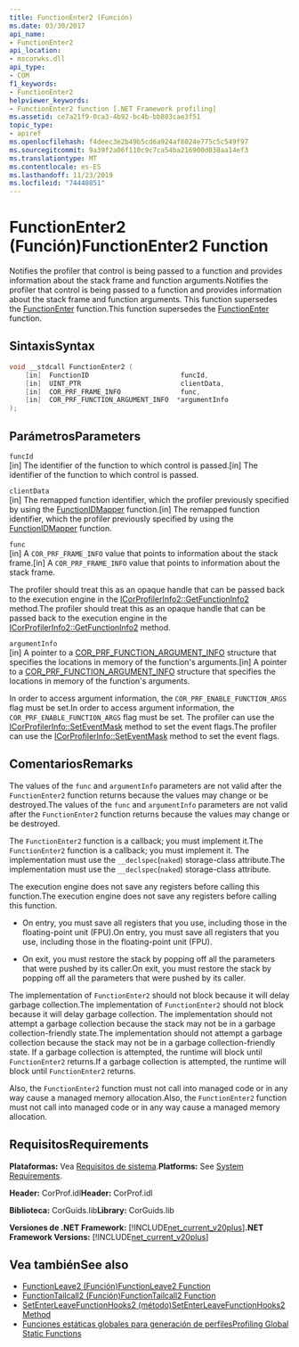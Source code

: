 ```yaml
---
title: FunctionEnter2 (Función)
ms.date: 03/30/2017
api_name:
- FunctionEnter2
api_location:
- mscorwks.dll
api_type:
- COM
f1_keywords:
- FunctionEnter2
helpviewer_keywords:
- FunctionEnter2 function [.NET Framework profiling]
ms.assetid: ce7a21f9-0ca3-4b92-bc4b-bb803cae3f51
topic_type:
- apiref
ms.openlocfilehash: f4deec3e2b49b5cd6a924af8024e775c5c549f97
ms.sourcegitcommit: 9a39f2a06f110c9c7ca54ba216900d038aa14ef3
ms.translationtype: MT
ms.contentlocale: es-ES
ms.lasthandoff: 11/23/2019
ms.locfileid: "74440851"
---
```

# <a name="functionenter2-function"></a><span data-ttu-id="d83ef-102">FunctionEnter2 (Función)</span><span class="sxs-lookup"><span data-stu-id="d83ef-102">FunctionEnter2 Function</span></span>
<span data-ttu-id="d83ef-103">Notifies the profiler that control is being passed to a function and provides information about the stack frame and function arguments.</span><span class="sxs-lookup"><span data-stu-id="d83ef-103">Notifies the profiler that control is being passed to a function and provides information about the stack frame and function arguments.</span></span> <span data-ttu-id="d83ef-104">This function supersedes the [FunctionEnter](../../../../docs/framework/unmanaged-api/profiling/functionenter-function.md) function.</span><span class="sxs-lookup"><span data-stu-id="d83ef-104">This function supersedes the [FunctionEnter](../../../../docs/framework/unmanaged-api/profiling/functionenter-function.md) function.</span></span>  
  
## <a name="syntax"></a><span data-ttu-id="d83ef-105">Sintaxis</span><span class="sxs-lookup"><span data-stu-id="d83ef-105">Syntax</span></span>  
  
```cpp  
void __stdcall FunctionEnter2 (  
    [in]  FunctionID                       funcId,   
    [in]  UINT_PTR                         clientData,   
    [in]  COR_PRF_FRAME_INFO               func,   
    [in]  COR_PRF_FUNCTION_ARGUMENT_INFO  *argumentInfo  
);  
```  
  
## <a name="parameters"></a><span data-ttu-id="d83ef-106">Parámetros</span><span class="sxs-lookup"><span data-stu-id="d83ef-106">Parameters</span></span>  
 `funcId`  
 <span data-ttu-id="d83ef-107">[in] The identifier of the function to which control is passed.</span><span class="sxs-lookup"><span data-stu-id="d83ef-107">[in] The identifier of the function to which control is passed.</span></span>  
  
 `clientData`  
 <span data-ttu-id="d83ef-108">[in] The remapped function identifier, which the profiler previously specified by using the [FunctionIDMapper](../../../../docs/framework/unmanaged-api/profiling/functionidmapper-function.md) function.</span><span class="sxs-lookup"><span data-stu-id="d83ef-108">[in] The remapped function identifier, which the profiler previously specified by using the [FunctionIDMapper](../../../../docs/framework/unmanaged-api/profiling/functionidmapper-function.md) function.</span></span>  
  
 `func`  
 <span data-ttu-id="d83ef-109">[in] A `COR_PRF_FRAME_INFO` value that points to information about the stack frame.</span><span class="sxs-lookup"><span data-stu-id="d83ef-109">[in] A `COR_PRF_FRAME_INFO` value that points to information about the stack frame.</span></span>  
  
 <span data-ttu-id="d83ef-110">The profiler should treat this as an opaque handle that can be passed back to the execution engine in the [ICorProfilerInfo2::GetFunctionInfo2](../../../../docs/framework/unmanaged-api/profiling/icorprofilerinfo2-getfunctioninfo2-method.md) method.</span><span class="sxs-lookup"><span data-stu-id="d83ef-110">The profiler should treat this as an opaque handle that can be passed back to the execution engine in the [ICorProfilerInfo2::GetFunctionInfo2](../../../../docs/framework/unmanaged-api/profiling/icorprofilerinfo2-getfunctioninfo2-method.md) method.</span></span>  
  
 `argumentInfo`  
 <span data-ttu-id="d83ef-111">[in] A pointer to a [COR_PRF_FUNCTION_ARGUMENT_INFO](../../../../docs/framework/unmanaged-api/profiling/cor-prf-function-argument-info-structure.md) structure that specifies the locations in memory of the function's arguments.</span><span class="sxs-lookup"><span data-stu-id="d83ef-111">[in] A pointer to a [COR_PRF_FUNCTION_ARGUMENT_INFO](../../../../docs/framework/unmanaged-api/profiling/cor-prf-function-argument-info-structure.md) structure that specifies the locations in memory of the function's arguments.</span></span>  
  
 <span data-ttu-id="d83ef-112">In order to access argument information, the `COR_PRF_ENABLE_FUNCTION_ARGS` flag must be set.</span><span class="sxs-lookup"><span data-stu-id="d83ef-112">In order to access argument information, the `COR_PRF_ENABLE_FUNCTION_ARGS` flag must be set.</span></span> <span data-ttu-id="d83ef-113">The profiler can use the [ICorProfilerInfo::SetEventMask](../../../../docs/framework/unmanaged-api/profiling/icorprofilerinfo-seteventmask-method.md) method to set the event flags.</span><span class="sxs-lookup"><span data-stu-id="d83ef-113">The profiler can use the [ICorProfilerInfo::SetEventMask](../../../../docs/framework/unmanaged-api/profiling/icorprofilerinfo-seteventmask-method.md) method to set the event flags.</span></span>  
  
## <a name="remarks"></a><span data-ttu-id="d83ef-114">Comentarios</span><span class="sxs-lookup"><span data-stu-id="d83ef-114">Remarks</span></span>  
 <span data-ttu-id="d83ef-115">The values of the `func` and `argumentInfo` parameters are not valid after the `FunctionEnter2` function returns because the values may change or be destroyed.</span><span class="sxs-lookup"><span data-stu-id="d83ef-115">The values of the `func` and `argumentInfo` parameters are not valid after the `FunctionEnter2` function returns because the values may change or be destroyed.</span></span>  
  
 <span data-ttu-id="d83ef-116">The `FunctionEnter2` function is a callback; you must implement it.</span><span class="sxs-lookup"><span data-stu-id="d83ef-116">The `FunctionEnter2` function is a callback; you must implement it.</span></span> <span data-ttu-id="d83ef-117">The implementation must use the `__declspec`(`naked`) storage-class attribute.</span><span class="sxs-lookup"><span data-stu-id="d83ef-117">The implementation must use the `__declspec`(`naked`) storage-class attribute.</span></span>  
  
 <span data-ttu-id="d83ef-118">The execution engine does not save any registers before calling this function.</span><span class="sxs-lookup"><span data-stu-id="d83ef-118">The execution engine does not save any registers before calling this function.</span></span>  
  
- <span data-ttu-id="d83ef-119">On entry, you must save all registers that you use, including those in the floating-point unit (FPU).</span><span class="sxs-lookup"><span data-stu-id="d83ef-119">On entry, you must save all registers that you use, including those in the floating-point unit (FPU).</span></span>  
  
- <span data-ttu-id="d83ef-120">On exit, you must restore the stack by popping off all the parameters that were pushed by its caller.</span><span class="sxs-lookup"><span data-stu-id="d83ef-120">On exit, you must restore the stack by popping off all the parameters that were pushed by its caller.</span></span>  
  
 <span data-ttu-id="d83ef-121">The implementation of `FunctionEnter2` should not block because it will delay garbage collection.</span><span class="sxs-lookup"><span data-stu-id="d83ef-121">The implementation of `FunctionEnter2` should not block because it will delay garbage collection.</span></span> <span data-ttu-id="d83ef-122">The implementation should not attempt a garbage collection because the stack may not be in a garbage collection-friendly state.</span><span class="sxs-lookup"><span data-stu-id="d83ef-122">The implementation should not attempt a garbage collection because the stack may not be in a garbage collection-friendly state.</span></span> <span data-ttu-id="d83ef-123">If a garbage collection is attempted, the runtime will block until `FunctionEnter2` returns.</span><span class="sxs-lookup"><span data-stu-id="d83ef-123">If a garbage collection is attempted, the runtime will block until `FunctionEnter2` returns.</span></span>  
  
 <span data-ttu-id="d83ef-124">Also, the `FunctionEnter2` function must not call into managed code or in any way cause a managed memory allocation.</span><span class="sxs-lookup"><span data-stu-id="d83ef-124">Also, the `FunctionEnter2` function must not call into managed code or in any way cause a managed memory allocation.</span></span>  
  
## <a name="requirements"></a><span data-ttu-id="d83ef-125">Requisitos</span><span class="sxs-lookup"><span data-stu-id="d83ef-125">Requirements</span></span>  
 <span data-ttu-id="d83ef-126">**Plataformas:** Vea [Requisitos de sistema](../../../../docs/framework/get-started/system-requirements.md).</span><span class="sxs-lookup"><span data-stu-id="d83ef-126">**Platforms:** See [System Requirements](../../../../docs/framework/get-started/system-requirements.md).</span></span>  
  
 <span data-ttu-id="d83ef-127">**Header:** CorProf.idl</span><span class="sxs-lookup"><span data-stu-id="d83ef-127">**Header:** CorProf.idl</span></span>  
  
 <span data-ttu-id="d83ef-128">**Biblioteca:** CorGuids.lib</span><span class="sxs-lookup"><span data-stu-id="d83ef-128">**Library:** CorGuids.lib</span></span>  
  
 <span data-ttu-id="d83ef-129">**Versiones de .NET Framework:** [!INCLUDE[net_current_v20plus](../../../../includes/net-current-v20plus-md.md)]</span><span class="sxs-lookup"><span data-stu-id="d83ef-129">**.NET Framework Versions:** [!INCLUDE[net_current_v20plus](../../../../includes/net-current-v20plus-md.md)]</span></span>  
  
## <a name="see-also"></a><span data-ttu-id="d83ef-130">Vea también</span><span class="sxs-lookup"><span data-stu-id="d83ef-130">See also</span></span>

- [<span data-ttu-id="d83ef-131">FunctionLeave2 (Función)</span><span class="sxs-lookup"><span data-stu-id="d83ef-131">FunctionLeave2 Function</span></span>](../../../../docs/framework/unmanaged-api/profiling/functionleave2-function.md)
- [<span data-ttu-id="d83ef-132">FunctionTailcall2 (Función)</span><span class="sxs-lookup"><span data-stu-id="d83ef-132">FunctionTailcall2 Function</span></span>](../../../../docs/framework/unmanaged-api/profiling/functiontailcall2-function.md)
- [<span data-ttu-id="d83ef-133">SetEnterLeaveFunctionHooks2 (método)</span><span class="sxs-lookup"><span data-stu-id="d83ef-133">SetEnterLeaveFunctionHooks2 Method</span></span>](../../../../docs/framework/unmanaged-api/profiling/icorprofilerinfo2-setenterleavefunctionhooks2-method.md)
- [<span data-ttu-id="d83ef-134">Funciones estáticas globales para generación de perfiles</span><span class="sxs-lookup"><span data-stu-id="d83ef-134">Profiling Global Static Functions</span></span>](../../../../docs/framework/unmanaged-api/profiling/profiling-global-static-functions.md)
